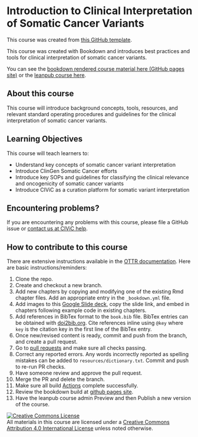 # Introduction to Clinical Interpretation of Somatic Cancer Variants

This course was created from [this GitHub template](https://github.com/jhudsl/OTTR_Template).

This course was created with Bookdown and introduces best practices and tools for clinical interpretation of somatic cancer variants.

You can see the [bookdown rendered course material here (GitHub pages site)](https://griffithlab.github.io/CIVIC_SVI_Course/index.html) or the [leanpub course here](https://leanpub.com/c/introcivic). 

## About this course

This course will introduce background concepts, tools, resources, and relevant standard operating procedures and guidelines for the clinical interpretation of somatic cancer variants. 

## Learning Objectives

This course will teach learners to:  

- Understand key concepts of somatic cancer variant interpretation
- Introduce ClinGen Somatic Cancer efforts
- Introduce key SOPs and guidelines for classifying the clinical relevance and oncogenicity of somatic cancer variants
- Introduce CIViC as a curation platform for somatic variant interpretation

## Encountering problems?

If you are encountering any problems with this course, please file a GitHub issue or [contact us at CIViC help](mailto:help@civicdb.org).

## How to contribute to this course

There are extensive instructions available in the [OTTR documentation](https://www.ottrproject.org/index.html). Here are basic instructions/reminders:

1. Clone the repo.
2. Create and checkout a new branch.
3. Add new chapters by copying and modifying one of the existing Rmd chapter files. Add an appropriate entry in the `_bookdown.yml` file. 
4. Add images to this [Google Slide deck](https://docs.google.com/presentation/d/1zwvAVLWpN2mKrJLgo5ZcAuSKQrHZ8zunIYHLe-w6bBo/edit?usp=sharing), copy the slide link, and embed in chapters following example code in existing chapters.
5. Add references in BibTex format to the `book.bib` file. BibTex entries can be obtained with [doi2bib.org](https://www.doi2bib.org/). Cite references inline using `@key` where `key` is the citation key in the first line of the BibTex entry.
6. Once new/revised content is ready, commit and push from the branch, and create a pull request.
7. Go to [pull requests](https://github.com/griffithlab/CIVIC_SVI_Course/pulls) and make sure all checks passing.
8. Correct any reported errors. Any words incorrectly reported as spelling mistakes can be added to `resources/dictionary.txt`. Commit and push to re-run PR checks.
9. Have someone review and approve the pull request.
10. Merge the PR and delete the branch.
11. Make sure all build [Actions](https://github.com/griffithlab/CIVIC_SVI_Course/actions) complete successfully.
12. Review the bookdown build at [github pages site](https://griffithlab.github.io/CIVIC_SVI_Course/index.html). 
13. Have the leanpub course admin Preview and then Publish a new version of the course.  

<a rel="license" href="http://creativecommons.org/licenses/by/4.0/"><img alt="Creative Commons License" style="border-width:0" src="https://i.creativecommons.org/l/by/4.0/88x31.png" /></a><br />All materials in this course are licensed under a <a rel="license" href="http://creativecommons.org/licenses/by/4.0/">Creative Commons Attribution 4.0 International License</a> unless noted otherwise.
